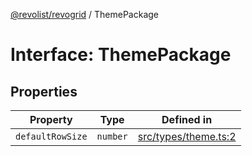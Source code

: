 [@revolist/revogrid](README.md) / ThemePackage

# Interface: ThemePackage

## Properties

| Property | Type | Defined in |
| ------ | ------ | ------ |
| `defaultRowSize` | `number` | [src/types/theme.ts:2](https://github.com/revolist/revogrid/blob/60c4961e100e626252b5238bec5f6c11285d15d0/src/types/theme.ts#L2) |
